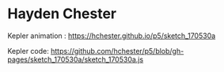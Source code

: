 # Hayden Chester
 Kepler animation :
 https://hchester.github.io/p5/sketch_170530a
 
 Kepler code:
 https://github.com/hchester/p5/blob/gh-pages/sketch_170530a/sketch_170530a.js
